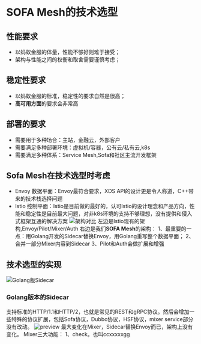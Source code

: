# SOFA Mesh的技术选型

## 性能要求
- 以蚂蚁金服的体量，性能不够好则难于接受；
- 架构与性能之间的权衡和取舍需要谨慎考虑；
## 稳定性要求
- 以蚂蚁金服的标准，稳定性的要求自然是很高；
- **高可用方面**的要求会非常高
## 部署的要求
- 需要用于多种场合：主站，金融云，外部客户
- 需要满足多种部署环境：虚拟机/容器，公有云/私有云,k8s
- 需要满足多种体系：Service Mesh,Sofa和社区主流开发框架
## Sofa Mesh在技术选型时考虑
- Envoy  数据平面：Envoy最符合要求，XDS API的设计更是令人称道，C++带来的技术栈选择问题
- Istio	控制平面：Istio是目前做的最好的，认可Istio的设计理念和产品方向，性能和稳定性是目前最大问题，对非k8s环境的支持不够理想，没有提供和侵入式框架互通的解决方案
![架构对比](https://pic2.zhimg.com/80/v2-a6cb5bc29ca3c5d3b3c5ae4f5bfe2f51_hd.jpg)
左边是Istio现有的架构,Envoy/Pilot/Mixer/Auth
右边是我们**SOFA Mesh**的架构：
1、最重要的一点：用Golang开发的Sidecar替换Envoy，用Golang重写整个数据平面；
2、合并一部分Mixer内容到Sidecar
3、Pilot和Auth会做扩展和增强
## 技术选型的实现
![Golang版Sidecar](https://pic1.zhimg.com/80/v2-04eec770ee19e1fa3ac2758da1b3cc7c_hd.jpg)
### Golang版本的Sidecar
支持标准的HTTP/1.1和HTTP/2，也就是常见的REST和gRPC协议。然后会增加一些特殊的协议扩展，包括Sofa协议，Dubbo协议，HSF协议，mixer service部分没有改动。
![preview](https://pic3.zhimg.com/v2-94dd7678c9dbb52b8897fb24d0c00ef6_r.jpg)
最大变化在Mixer，Sidecar替换Envoy而已，架构上没有变化。
Mixer三大功能：
1、check。也叫ccxxxxxgg
<!--stackedit_data:
eyJoaXN0b3J5IjpbLTEzNzMwODM0NzcsODE2NTIyNjk5XX0=
-->